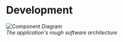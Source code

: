 # Development

<p>
   <img src="https://www.plantuml.com/plantuml/proxy?cache=no&src=https://github.com/Miragon/miranum-ide/blob/feat/plugin_for_config_files/apps/miranum-config-editor/docs/architecture.puml?raw=true" alt="Component Diagram" /><br />
   <em>The application's rough software architecture</em>
</p>
